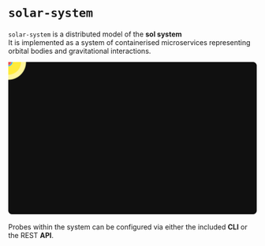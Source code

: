 # `solar-system`

`solar-system` is a distributed model of the **sol system**  
It is implemented as a system of containerised microservices representing orbital bodies and gravitational interactions.  

![orbits](orbits.svg)

Probes within the system can be configured via either the included **CLI** or the REST **API**.  



